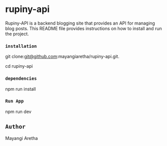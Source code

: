 # rupiny-api

Rupiny-API is a backend blogging site that provides an API for managing blog posts. This README file provides instructions on how to install and run the project.

### `installation`
 git clone:git@github.com:mayangiaretha/rupiny-api.git.

 
 cd rupiny-api

### `dependencies`
npm run install

###  `Run App`
npm run dev

## `Author`
Mayangi Aretha
